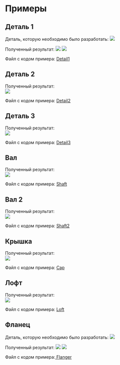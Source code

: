 # Примеры

## Деталь 1 <br>
Деталь, которую необходимо было разработать:
![](Img-Detail/%D0%A1%D0%BC%D0%B8%D1%80%D0%BD%D0%BE%D0%B2-%D0%A7%D0%B5%D1%80%D1%82%D0%B5%D0%B6.jpg)

Полученный результат:
![](Img-Detail/%D0%A1%D0%BC%D0%B8%D1%80%D0%BD%D0%BE%D0%B21.jpg)
![](%D0%A1%D0%BC%D0%B8%D1%80%D0%BD%D0%BE%D0%B22.jpg)

Файл с кодом примера: [Detail1](./Detail1)


## Деталь 2 <br>
Полученный результат:<br>
![](Img-Detail/%D0%A1%D0%B5%D1%80%D0%B3%D0%B8%D1%87%D0%B5%D0%B2%D0%B0.jpg)

Файл с кодом примера: [Detail2](./Detail2)


## Деталь 3

Полученный результат:<br>
![](Img-Detail/%D0%9F%D0%BE%D0%BB%D1%8F%D0%BA%D0%BE%D0%B2%D0%B0.jpg)

Файл с кодом примера: [Detail3](./Detail3)


## Вал 

Полученный результат:<br>
![](Img-Detail/%D0%A1%D0%B5%D1%80%D0%B3%D0%B8%D1%87%D0%B5%D0%B2%D0%B0-Shaft.jpg)

Файл с кодом примера: [Shaft](./Shaft)


## Вал 2

Полученный результат:<br>
![](Img-Detail/%D0%9F%D0%BE%D0%BB%D1%8F%D0%BA%D0%BE%D0%B2%D0%B02.jpg)

Файл с кодом примера: [Shaft2](./Shaft2)


## Крышка 

Полученный результат:<br>
![](Img-Detail/%D0%9F%D0%BE%D0%BB%D1%8F%D0%BA%D0%BE%D0%B2%D0%B0-Cap.jpg)

Файл с кодом примера: [Cap](./Cap)


## Лофт

Полученный результат:<br>
![](Img-Detail/%D0%A4%D0%BE%D0%BC%D0%B8%D0%BD%D0%B0-%D0%9B%D0%BE%D1%84%D1%82.png)

Файл с кодом примера: [Loft](./Loft)


## Фланец

Деталь, которую необходимо было разработать:
![](Img-Detail/%D0%92%D0%B4%D0%BE%D0%B2%D0%B8%D0%BD-%D0%A7%D0%B5%D1%80%D1%82%D0%B5%D0%B6.jpg)

Полученный результат:
![](Img-Detail/%D0%92%D0%B4%D0%BE%D0%B2%D0%B8%D0%BD2.png)
![](Img-Detail/%D0%92%D0%B4%D0%BE%D0%B2%D0%B8%D0%BD1.png)

Файл с кодом примера:[ Flanger](https://github.com/NanoCAD-Mospolytech/NanoCAD-IngeneringSoft/tree/main/%D0%9C%D0%B0%D1%82%D0%B5%D1%80%D0%B8%D0%B0%D0%BB%D1%8B/Flanger)

